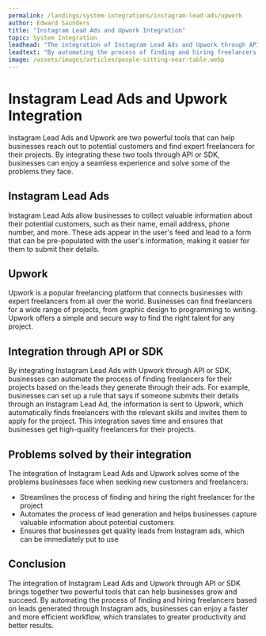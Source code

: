 ```yaml
---
permalink: /landings/system-integrations/instagram-lead-ads/upwork
author: Edward Saunders
title: "Instagram Lead Ads and Upwork Integration"
topic: System Integration
leadhead: "The integration of Instagram Lead Ads and Upwork through API or SDK brings together two powerful tools that can help businesses grow and succeed"
leadtext: "By automating the process of finding and hiring freelancers based on leads generated through Instagram ads, businesses can enjoy a faster and more efficient workflow, which translates to greater productivity and better results."
image: /assets/images/articles/people-sitting-near-table.webp
---
```

<div class="arttext">  <h1>Instagram Lead Ads and Upwork Integration</h1>
  <p>Instagram Lead Ads and Upwork are two powerful tools that can help businesses reach out to potential customers and find expert freelancers for their projects. By integrating these two tools through API or SDK, businesses can enjoy a seamless experience and solve some of the problems they face.</p>

  <h2>Instagram Lead Ads</h2>
  <p>Instagram Lead Ads allow businesses to collect valuable information about their potential customers, such as their name, email address, phone number, and more. These ads appear in the user's feed and lead to a form that can be pre-populated with the user's information, making it easier for them to submit their details.</p>
  
  <h2>Upwork</h2>
  <p>Upwork is a popular freelancing platform that connects businesses with expert freelancers from all over the world. Businesses can find freelancers for a wide range of projects, from graphic design to programming to writing. Upwork offers a simple and secure way to find the right talent for any project.</p>

  <h2>Integration through API or SDK</h2>
  <p>By integrating Instagram Lead Ads with Upwork through API or SDK, businesses can automate the process of finding freelancers for their projects based on the leads they generate through their ads. For example, businesses can set up a rule that says if someone submits their details through an Instagram Lead Ad, the information is sent to Upwork, which automatically finds freelancers with the relevant skills and invites them to apply for the project. This integration saves time and ensures that businesses get high-quality freelancers for their projects.</p>

  <h2>Problems solved by their integration</h2>
  <p>The integration of Instagram Lead Ads and Upwork solves some of the problems businesses face when seeking new customers and freelancers:</p>
  <ul>
    <li>Streamlines the process of finding and hiring the right freelancer for the project</li>
    <li>Automates the process of lead generation and helps businesses capture valuable information about potential customers</li>
    <li>Ensures that businesses get quality leads from Instagram ads, which can be immediately put to use</li>
  </ul>

  <h2>Conclusion</h2>
  <p>The integration of Instagram Lead Ads and Upwork through API or SDK brings together two powerful tools that can help businesses grow and succeed. By automating the process of finding and hiring freelancers based on leads generated through Instagram ads, businesses can enjoy a faster and more efficient workflow, which translates to greater productivity and better results.</p>
</div>